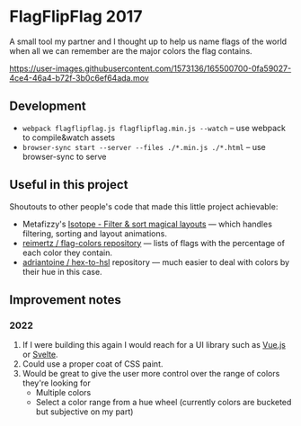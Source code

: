 # FlagFlipFlag 2017

A small tool my partner and I thought up to help us name flags of the world when all we can remember are the major colors the flag contains.

https://user-images.githubusercontent.com/1573136/165500700-0fa59027-4ce4-46a4-b72f-3b0c6ef64ada.mov

## Development

 - `webpack flagflipflag.js flagflipflag.min.js --watch` – use webpack to compile&watch assets
 - `browser-sync start --server --files ./*.min.js ./*.html` – use browser-sync to serve

## Useful in this project

Shoutouts to other people's code that made this little project achievable:

 - Metafizzy's [Isotope - Filter & sort magical layouts](https://isotope.metafizzy.co) — which handles filtering, sorting and layout animations.
 - [reimertz / flag-colors repository](https://github.com/reimertz/flag-colors) — lists of flags with the percentage of each color they contain.
 - [adriantoine / hex-to-hsl](https://github.com/adriantoine/hex-to-hsl#readme) repository — much easier to deal with colors by their hue in this case.

## Improvement notes

### 2022

1. If I were building this again I would reach for a UI library such as [Vue.js](https://vuejs.org) or [Svelte](https://svelte.dev).
1. Could use a proper coat of CSS paint.
1. Would be great to give the user more control over the range of colors they're looking for
    - Multiple colors
    - Select a color range from a hue wheel (currently colors are bucketed but subjective on my part)
